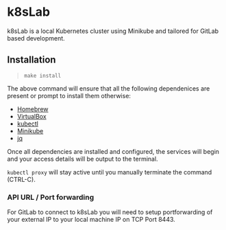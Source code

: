 # k8sLab

k8sLab is a local Kubernetes cluster using Minikube and tailored for GitLab
based development.

## Installation

> `make install`

The above command will ensure that all the following dependenices are present
or prompt to install them otherwise:

- [Homebrew](https://brew.sh)
- [VirtualBox](https://www.virtualbox.org)
- [kubectl](https://kubernetes.io/docs/reference/kubectl/overview/)
- [Minikube](https://kubernetes.io/docs/setup/minikube/)
- [jq](https://stedolan.github.io/jq/)

Once all dependencies are installed and configured, the services will begin
and your access details will be output to the terminal.

`kubectl proxy` will stay active until you manually terminate the command
(CTRL-C).

### API URL / Port forwarding

For GitLab to connect to k8sLab you will need to setup portforwarding of your
external IP to your local machine IP on TCP Port 8443.
